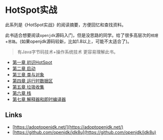 # HotSpot实战

此系列是《HotSpot实战》的阅读摘要，方便回忆和查找资料。

此书适合想要阅读`openjdk`源码入门，但是没思路的同学。给了很多高层次的`梳理`+`思路`。(如果openjdk源码较新，比如1.8以上，可能不太适合了)。

> 有Java字节码技术+操作系统技术 更容易理解此书。

- [第一章 初识HotSpot](chapter-01.md)
- [第二章 启动](chapter-02.md)
- [第三章 类与对象](chapter-03.md)
- [第四章 运行时数据区](chapter-04.md)
- [第五章 垃圾收集](chapter-05.md)
- [第六章 栈](chapter-06.md)
- [第七章 解释器和即时编译器](chapter-07.md)

## Links

- [https://adoptopenjdk.net/](https://adoptopenjdk.net/)
- [https://github.com/openjdk/jdk8u](https://github.com/openjdk/jdk8u)